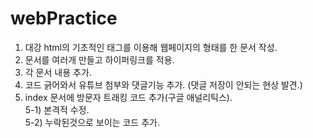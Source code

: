 # webPractice
1. 대강 html의 기초적인 태그를 이용해 웹페이지의 형태를 한 문서 작성.
2. 문서를 여러개 만들고 하이퍼링크를 적용.
3. 각 문서 내용 추가.
4. 코드 긁어와서 유튜브 첨부와 댓글기능 추가. (댓글 저장이 안되는 현상 발견.)
5. index 문서에 방문자 트래킹 코드 추가(구글 애널리틱스).  
5-1) 본격적 수정.  
5-2) 누락된것으로 보이는 코드 추가.
